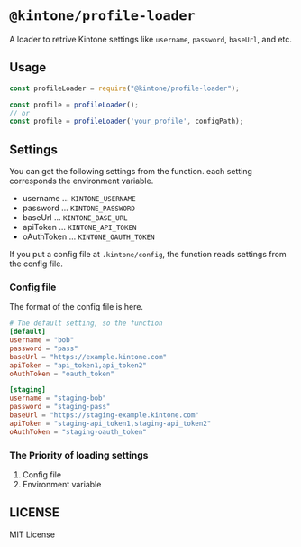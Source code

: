 # `@kintone/profile-loader`

A loader to retrive Kintone settings like `username`, `password`, `baseUrl`, and etc.

## Usage

```js
const profileLoader = require("@kintone/profile-loader");

const profile = profileLoader();
// or
const profile = profileLoader('your_profile', configPath);
```

## Settings

You can get the following settings from the function.
each setting corresponds the environment variable.

- username ... `KINTONE_USERNAME`
- password ... `KINTONE_PASSWORD`
- baseUrl ... `KINTONE_BASE_URL`
- apiToken ... `KINTONE_API_TOKEN`
- oAuthToken ... `KINTONE_OAUTH_TOKEN`

If you put a config file at `.kintone/config`, the function reads settings from the config file.

### Config file

The format of the config file is here.

```toml
# The default setting, so the function
[default]
username = "bob"
password = "pass"
baseUrl = "https://example.kintone.com"
apiToken = "api_token1,api_token2"
oAuthToken = "oauth_token"

[staging]
username = "staging-bob"
password = "staging-pass"
baseUrl = "https://staging-example.kintone.com"
apiToken = "staging-api_token1,staging-api_token2"
oAuthToken = "staging-oauth_token"
```

### The Priority of loading settings

1. Config file
1. Environment variable

## LICENSE
MIT License
